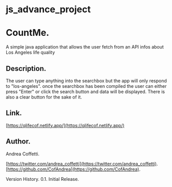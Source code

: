 # js_advance_project
 # CountMe.

 
A simple java application that allows the user fetch from an API infos about Los Angeles life quality


## Description.


The user can type anything into the searchbox but the app will only respond to "los-angeles". once the searchbox has been compiled the user can either press "Enter" or click the search button and data will be displayed. There is also a clear button for the sake of it.


## Link.

[https://qlifecof.netlify.app/](https://qlifecof.netlify.app/)


## Author.

Andrea Coffetti.

[https://twitter.com/andrea_coffetti](https://twitter.com/andrea_coffetti).
[https://github.com/CofAndrea](https://github.com/CofAndrea).

Version History.
0.1.
Initial Release.
